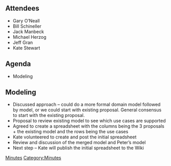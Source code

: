 ## Attendees

  - Gary O’Neall
  - Bill Schineller
  - Jack Manbeck
  - Michael Herzog
  - Jeff Gran
  - Kate Stewart

## Agenda

  - Modeling

## Modeling

  - Discussed approach – could do a more formal domain model followed by
    model, or we could start with existing proposal. General consensus
    to start with the existing proposal.
  - Proposal to review existing model to see which use cases are
    supported
  - Agreed to create a spreadsheet with the columns being the 3
    proposals + the existing model and the rows being the use cases
  - Kate volunteered to create and post the initial spreadsheet
  - Review and discussion of the merged model and Peter’s model
  - Next step – Kate will publish the initial spreadsheet to the Wiki

[Minutes](Category:Technical "wikilink")
[Category:Minutes](Category:Minutes "wikilink")
